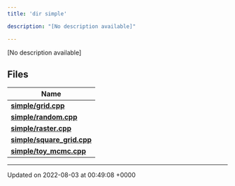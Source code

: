 ```yaml
---
title: 'dir simple'

description: "[No description available]"

---
```







[No description available]

## Files

| Name           |
| -------------- |
| **[simple/grid.cpp](/documentation/code/main/files/grid_8cpp/#file-grid.cpp)**  |
| **[simple/random.cpp](/documentation/code/main/files/random_8cpp/#file-random.cpp)**  |
| **[simple/raster.cpp](/documentation/code/main/files/raster_8cpp/#file-raster.cpp)**  |
| **[simple/square_grid.cpp](/documentation/code/main/files/square__grid_8cpp/#file-square-grid.cpp)**  |
| **[simple/toy_mcmc.cpp](/documentation/code/main/files/toy__mcmc_8cpp/#file-toy-mcmc.cpp)**  |






-------------------------------

Updated on 2022-08-03 at 00:49:08 +0000

